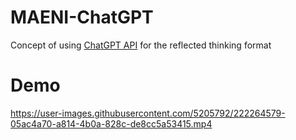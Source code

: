 # MAENI-ChatGPT

Concept of using [ChatGPT API](https://openai.com/blog/introducing-chatgpt-and-whisper-apis) for the reflected thinking format

# Demo

https://user-images.githubusercontent.com/5205792/222264579-05ac4a70-a814-4b0a-828c-de8cc5a53415.mp4
